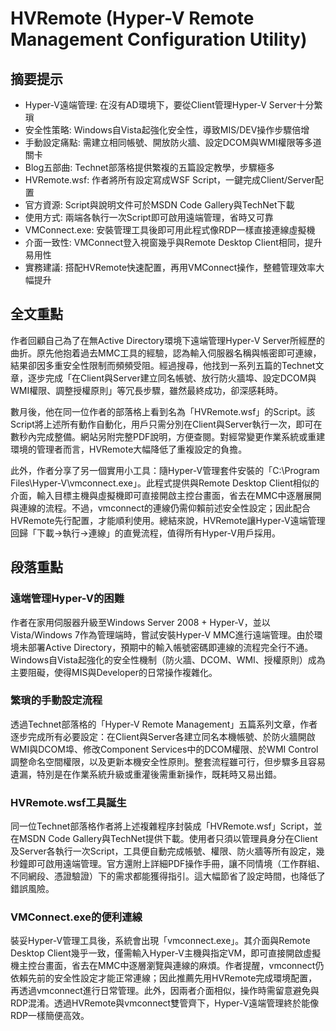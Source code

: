 # HVRemote (Hyper-V Remote Management Configuration Utility)

## 摘要提示
- Hyper-V遠端管理: 在沒有AD環境下，要從Client管理Hyper-V Server十分繁瑣  
- 安全性策略: Windows自Vista起強化安全性，導致MIS/DEV操作步驟倍增  
- 手動設定痛點: 需建立相同帳號、開放防火牆、設定DCOM與WMI權限等多道關卡  
- Blog五部曲: Technet部落格提供繁複的五篇設定教學，步驟極多  
- HVRemote.wsf: 作者將所有設定寫成WSF Script，一鍵完成Client/Server配置  
- 官方資源: Script與說明文件可於MSDN Code Gallery與TechNet下載  
- 使用方式: 兩端各執行一次Script即可啟用遠端管理，省時又可靠  
- VMConnect.exe: 安裝管理工具後即可用此程式像RDP一樣直接連線虛擬機  
- 介面一致性: VMConnect登入視窗幾乎與Remote Desktop Client相同，提升易用性  
- 實務建議: 搭配HVRemote快速配置，再用VMConnect操作，整體管理效率大幅提升  

## 全文重點
作者回顧自己為了在無Active Directory環境下遠端管理Hyper-V Server所經歷的曲折。原先他抱着過去MMC工具的經驗，認為輸入伺服器名稱與帳密即可連線，結果卻因多重安全性限制而頻頻受阻。經過搜尋，他找到一系列五篇的Technet文章，逐步完成「在Client與Server建立同名帳號、放行防火牆埠、設定DCOM與WMI權限、調整授權原則」等冗長步驟，雖然最終成功，卻深感耗時。

數月後，他在同一位作者的部落格上看到名為「HVRemote.wsf」的Script。該Script將上述所有動作自動化，用戶只需分別在Client與Server執行一次，即可在數秒內完成整備。網站另附完整PDF說明，方便查閱。對經常變更作業系統或重建環境的管理者而言，HVRemote大幅降低了重複設定的負擔。

此外，作者分享了另一個實用小工具：隨Hyper-V管理套件安裝的「C:\Program Files\Hyper-V\vmconnect.exe」。此程式提供與Remote Desktop Client相似的介面，輸入目標主機與虛擬機即可直接開啟主控台畫面，省去在MMC中逐層展開與連線的流程。不過，vmconnect的連線仍需仰賴前述安全性設定；因此配合HVRemote先行配置，才能順利使用。總結來說，HVRemote讓Hyper-V遠端管理回歸「下載→執行→連線」的直覺流程，值得所有Hyper-V用戶採用。  

## 段落重點
### 遠端管理Hyper-V的困難
作者在家用伺服器升級至Windows Server 2008 + Hyper-V，並以Vista/Windows 7作為管理端時，嘗試安裝Hyper-V MMC進行遠端管理。由於環境未部署Active Directory，預期中的輸入帳號密碼即連線的流程完全行不通。Windows自Vista起強化的安全性機制（防火牆、DCOM、WMI、授權原則）成為主要阻礙，使得MIS與Developer的日常操作複雜化。

### 繁瑣的手動設定流程
透過Technet部落格的「Hyper-V Remote Management」五篇系列文章，作者逐步完成所有必要設定：在Client與Server各建立同名本機帳號、於防火牆開啟WMI與DCOM埠、修改Component Services中的DCOM權限、於WMI Control調整命名空間權限，以及更新本機安全性原則。整套流程雖可行，但步驟多且容易遺漏，特別是在作業系統升級或重灌後需重新操作，既耗時又易出錯。

### HVRemote.wsf工具誕生
同一位Technet部落格作者將上述複雜程序封裝成「HVRemote.wsf」Script，並在MSDN Code Gallery與TechNet提供下載。使用者只須以管理員身分在Client及Server各執行一次Script，工具便自動完成帳號、權限、防火牆等所有設定，幾秒鐘即可啟用遠端管理。官方還附上詳細PDF操作手冊，讓不同情境（工作群組、不同網段、憑證驗證）下的需求都能獲得指引。這大幅節省了設定時間，也降低了錯誤風險。

### VMConnect.exe的便利連線
裝妥Hyper-V管理工具後，系統會出現「vmconnect.exe」。其介面與Remote Desktop Client幾乎一致，僅需輸入Hyper-V主機與指定VM，即可直接開啟虛擬機主控台畫面，省去在MMC中逐層瀏覽與連線的麻煩。作者提醒，vmconnect仍依賴先前的安全性設定才能正常連線；因此推薦先用HVRemote完成環境配置，再透過vmconnect進行日常管理。此外，因兩者介面相似，操作時需留意避免與RDP混淆。透過HVRemote與vmconnect雙管齊下，Hyper-V遠端管理終於能像RDP一樣簡便高效。